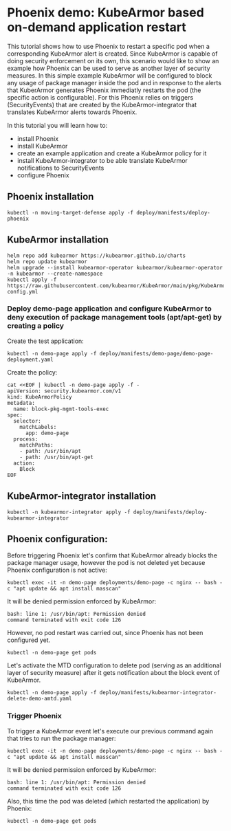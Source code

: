 # Phoenix demo: KubeArmor based on-demand application restart

This tutorial shows how to use Phoenix to restart a specific pod when a corresponding KubeArmor alert is created. Since KubeArmor is capable of doing security enforcement on its own, this scenario would like to show an example how Phoenix can be used to serve as another layer of security measures. In this simple example KubeArmor will be configured to block any usage of package manager inside the pod and in response to the alerts that KuberArmor generates Phoenix immediatly restarts the pod (the specific action is configurable). For this Phoenix relies on triggers (SecurityEvents) that are created by the KubeArmor-integrator that translates KubeArmor alerts towards Phoenix. 

In this tutorial you will learn how to:

- install Phoenix
- install KubeArmor
- create an example application and create a KubeArmor policy for it
- install KubeArmor-integrator to be able translate KubeArmor notifications to SecurityEvents
- configure Phoenix

## Phoenix installation

    kubectl -n moving-target-defense apply -f deploy/manifests/deploy-phoenix

## KubeArmor installation

    helm repo add kubearmor https://kubearmor.github.io/charts
    helm repo update kubearmor
    helm upgrade --install kubearmor-operator kubearmor/kubearmor-operator -n kubearmor --create-namespace
    kubectl apply -f https://raw.githubusercontent.com/kubearmor/KubeArmor/main/pkg/KubeArmorOperator/config/samples/sample-config.yml

### Deploy demo-page application and configure KubeArmor to deny execution of package management tools (apt/apt-get) by creating a policy

 Create the test application:

    kubectl -n demo-page apply -f deploy/manifests/demo-page/demo-page-deployment.yaml

Create the policy:

```
cat <<EOF | kubectl -n demo-page apply -f -
apiVersion: security.kubearmor.com/v1
kind: KubeArmorPolicy
metadata:
  name: block-pkg-mgmt-tools-exec
spec:
  selector:
    matchLabels:
      app: demo-page
  process:
    matchPaths:
    - path: /usr/bin/apt
    - path: /usr/bin/apt-get
  action:
    Block
EOF
```

## KubeArmor-integrator installation

    kubectl -n kubearmor-integrator apply -f deploy/manifests/deploy-kubearmor-integrator

## Phoenix configuration:

Before triggering Phoenix let's confirm that KubeArmor already blocks the package manager usage, however the pod is not deleted yet because Phoenix configuration is not active:

    kubectl exec -it -n demo-page deployments/demo-page -c nginx -- bash -c "apt update && apt install masscan"

It will be denied permission enforced by KubeArmor:

    bash: line 1: /usr/bin/apt: Permission denied
    command terminated with exit code 126

However, no pod restart was carried out, since Phoenix has not been configured yet. 

    kubectl -n demo-page get pods

Let's activate the MTD configuration to delete pod (serving as an additional layer of security measure) after it gets notification about the block event of KubeArmor.

    kubectl -n demo-page apply -f deploy/manifests/kubearmor-integrator-delete-demo-amtd.yaml 

### Trigger Phoenix

To trigger a KubeArmor event let's execute our previous command again that tries to run the package manager:

    kubectl exec -it -n demo-page deployments/demo-page -c nginx -- bash -c "apt update && apt install masscan"

It will be denied permission enforced by KubeArmor:

    bash: line 1: /usr/bin/apt: Permission denied
    command terminated with exit code 126

Also, this time the pod was deleted (which restarted the application) by Phoenix: 

    kubectl -n demo-page get pods
